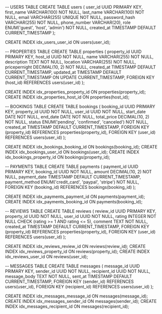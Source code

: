 -- USERS TABLE
CREATE TABLE users (
    user_id UUID PRIMARY KEY,
    first_name VARCHAR(100) NOT NULL,
    last_name VARCHAR(100) NOT NULL,
    email VARCHAR(255) UNIQUE NOT NULL,
    password_hash VARCHAR(255) NOT NULL,
    phone_number VARCHAR(20),
    role ENUM('guest', 'host', 'admin') NOT NULL,
    created_at TIMESTAMP DEFAULT CURRENT_TIMESTAMP
);

CREATE INDEX idx_users_user_id ON users(user_id);

-- PROPERTIES TABLE
CREATE TABLE properties (
    property_id UUID PRIMARY KEY,
    host_id UUID NOT NULL,
    name VARCHAR(255) NOT NULL,
    description TEXT NOT NULL,
    location VARCHAR(255) NOT NULL,
    pricepernight DECIMAL(10, 2) NOT NULL,
    created_at TIMESTAMP DEFAULT CURRENT_TIMESTAMP,
    updated_at TIMESTAMP DEFAULT CURRENT_TIMESTAMP ON UPDATE CURRENT_TIMESTAMP,
    FOREIGN KEY (host_id) REFERENCES users(user_id)
);

CREATE INDEX idx_properties_property_id ON properties(property_id);
CREATE INDEX idx_properties_host_id ON properties(host_id);

-- BOOKINGS TABLE
CREATE TABLE bookings (
    booking_id UUID PRIMARY KEY,
    property_id UUID NOT NULL,
    user_id UUID NOT NULL,
    start_date DATE NOT NULL,
    end_date DATE NOT NULL,
    total_price DECIMAL(10, 2) NOT NULL,
    status ENUM('pending', 'confirmed', 'canceled') NOT NULL,
    created_at TIMESTAMP DEFAULT CURRENT_TIMESTAMP,
    FOREIGN KEY (property_id) REFERENCES properties(property_id),
    FOREIGN KEY (user_id) REFERENCES users(user_id)
);

CREATE INDEX idx_bookings_booking_id ON bookings(booking_id);
CREATE INDEX idx_bookings_user_id ON bookings(user_id);
CREATE INDEX idx_bookings_property_id ON bookings(property_id);

-- PAYMENTS TABLE
CREATE TABLE payments (
    payment_id UUID PRIMARY KEY,
    booking_id UUID NOT NULL,
    amount DECIMAL(10, 2) NOT NULL,
    payment_date TIMESTAMP DEFAULT CURRENT_TIMESTAMP,
    payment_method ENUM('credit_card', 'paypal', 'stripe') NOT NULL,
    FOREIGN KEY (booking_id) REFERENCES bookings(booking_id)
);

CREATE INDEX idx_payments_payment_id ON payments(payment_id);
CREATE INDEX idx_payments_booking_id ON payments(booking_id);

-- REVIEWS TABLE
CREATE TABLE reviews (
    review_id UUID PRIMARY KEY,
    property_id UUID NOT NULL,
    user_id UUID NOT NULL,
    rating INTEGER NOT NULL CHECK (rating >= 1 AND rating <= 5),
    comment TEXT NOT NULL,
    created_at TIMESTAMP DEFAULT CURRENT_TIMESTAMP,
    FOREIGN KEY (property_id) REFERENCES properties(property_id),
    FOREIGN KEY (user_id) REFERENCES users(user_id)
);

CREATE INDEX idx_reviews_review_id ON reviews(review_id);
CREATE INDEX idx_reviews_property_id ON reviews(property_id);
CREATE INDEX idx_reviews_user_id ON reviews(user_id);

-- MESSAGES TABLE
CREATE TABLE messages (
    message_id UUID PRIMARY KEY,
    sender_id UUID NOT NULL,
    recipient_id UUID NOT NULL,
    message_body TEXT NOT NULL,
    sent_at TIMESTAMP DEFAULT CURRENT_TIMESTAMP,
    FOREIGN KEY (sender_id) REFERENCES users(user_id),
    FOREIGN KEY (recipient_id) REFERENCES users(user_id)
);

CREATE INDEX idx_messages_message_id ON messages(message_id);
CREATE INDEX idx_messages_sender_id ON messages(sender_id);
CREATE INDEX idx_messages_recipient_id ON messages(recipient_id);
